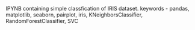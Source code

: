 IPYNB containing simple classfication of IRIS dataset.
keywords - pandas, matplotlib, seaborn, pairplot, iris, KNeighborsClassifier, RandomForestClassifier, SVC
